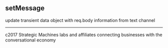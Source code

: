 
## setMessage

update transient data object with req.body information from text channel






---------------------------------------------------------
c2017 Strategic Machines labs and affiliates
connecting businesses with the conversational economy
